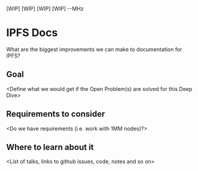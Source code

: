 [WIP] [WIP] [WIP] [WIP] --MHz

# IPFS Docs

What are the biggest improvements we can make to documentation for IPFS?

## Goal

<Define what we would get if the Open Problem(s) are solved for this Deep Dive>

## Requirements to consider

<Do we have requirements (i.e. work with 1MM nodes)?>

## Where to learn about it

<List of talks, links to github issues, code, notes and so on>
